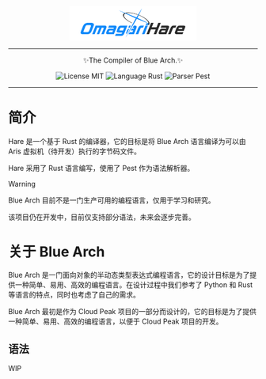 <div align="center">
<img src="./docs/Hare.png" width="256" />

---

✨The Compiler of Blue Arch.✨

![License MIT](https://img.shields.io/github/license/BlueArch-PL/hare)
![Language Rust](https://img.shields.io/badge/language-rust-red?logo=rust)
![Parser Pest](https://img.shields.io/badge/parser-pest-red?logo=rust)


---
</div>

# 简介

Hare 是一个基于 Rust 的编译器，它的目标是将 Blue Arch 语言编译为可以由 Aris 虚拟机（待开发）执行的字节码文件。

Hare 采用了 Rust 语言编写，使用了 Pest 作为语法解析器。

> [!WARNING]
> 
> Blue Arch 目前不是一门生产可用的编程语言，仅用于学习和研究。
>
> 该项目仍在开发中，目前仅支持部分语法，未来会逐步完善。

# 关于 Blue Arch

Blue Arch 是一门面向对象的半动态类型表达式编程语言，它的设计目标是为了提供一种简单、易用、高效的编程语言。在设计过程中我们参考了 Python 和 Rust 等语言的特点，同时也考虑了自己的需求。

Blue Arch 最初是作为 Cloud Peak 项目的一部分而设计的，它的目标是为了提供一种简单、易用、高效的编程语言，以便于 Cloud Peak 项目的开发。

## 语法

WIP